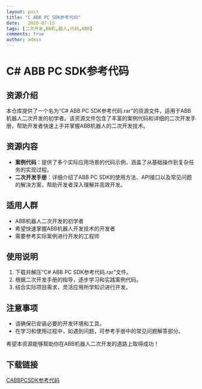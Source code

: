 ```yaml
---
layout: post
title: "C ABB PC SDK参考代码"
date:   2020-07-15
tags: [二次开发,BB机,器人,代码,ABB]
comments: true
author: admin
---
```

# C# ABB PC SDK参考代码

## 资源介绍

本仓库提供了一个名为“C# ABB PC SDK参考代码.rar”的资源文件，适用于ABB机器人二次开发的初学者。该资源文件包含了丰富的案例代码和详细的二次开发手册，帮助开发者快速上手并掌握ABB机器人的二次开发技术。

## 资源内容

- **案例代码**：提供了多个实际应用场景的代码示例，涵盖了从基础操作到复杂任务的实现过程。
- **二次开发手册**：详细介绍了ABB PC SDK的使用方法、API接口以及常见问题的解决方案，帮助开发者深入理解并高效开发。

## 适用人群

- ABB机器人二次开发的初学者
- 希望快速掌握ABB机器人开发技术的开发者
- 需要参考实际案例进行开发的工程师

## 使用说明

1. 下载并解压“C# ABB PC SDK参考代码.rar”文件。
2. 根据二次开发手册的指导，逐步学习和实践案例代码。
3. 结合实际项目需求，灵活应用所学知识进行开发。

## 注意事项

- 请确保已安装必要的开发环境和工具。
- 在学习和使用过程中，如遇到问题，可参考手册中的常见问题解答部分。

希望本资源能够帮助你在ABB机器人二次开发的道路上取得成功！

## 下载链接

[CABBPCSDK参考代码](https://pan.quark.cn/s/95b412ca39f2)